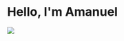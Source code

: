 # Hello, I'm Amanuel
<a href="https://linkedin.com /in/amanuel-tafesse-033ba0328"><img src="https://img.shields.io/badge/-LinkedIn-0072b1?&style=for-the-badge&logo=linkedin&logoColor=white" /></a>


   

   
